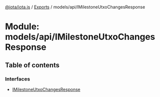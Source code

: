 [@iota/iota.js](../README.md) / [Exports](../modules.md) / models/api/IMilestoneUtxoChangesResponse

# Module: models/api/IMilestoneUtxoChangesResponse

## Table of contents

### Interfaces

- [IMilestoneUtxoChangesResponse](../interfaces/models_api_imilestoneutxochangesresponse.imilestoneutxochangesresponse.md)
